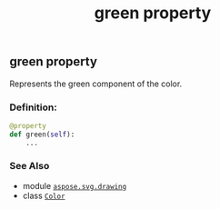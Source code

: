 ﻿---
title: green property
second_title: Aspose.SVG for Python via .NET API References
description: 
type: docs
weight: 450
url: /python-net/aspose.svg.drawing/color/green/
is_root: false
---

## green property


Represents the green component of the color.
### Definition:
```python
@property
def green(self):
    ...
```

### See Also
* module [`aspose.svg.drawing`](../../)
* class [`Color`](/svg/python-net/aspose.svg.drawing/color)

